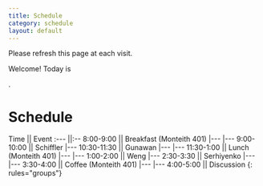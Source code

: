```yaml
---
title: Schedule
category: schedule
layout: default
---
```



Please refresh this page at each visit.

Welcome! Today is 
<script>
<!-- Begin
var now = new Date();
var days = new Array('Sunday','Monday','Tuesday','Wednesday','Thursday','Friday','Saturday');
var months = new Array('January','February','March','April','May','June','July','August','September','October','November','December');
var date = ((now.getDate()<10) ? "0" : "")+ now.getDate();
function fourdigits(number) {
    return (number < 1000) ? number + 1900 : number;
}
today =  days[now.getDay()] + ", " +
         months[now.getMonth()] + " " +
         date + ", " +
         (fourdigits(now.getYear())) ;
document.write(today);
//  End -->
</script>.




# Schedule 




Time || Event
:---    ||:--
8:00-9:00 || Breakfast (Monteith 401)
|---
|---
9:00-10:00 || Schiffler
|---
10:30-11:30 || Gunawan
|---
|---
11:30-1:00 || Lunch (Monteith 401)
|---
|---
1:00-2:00 || Weng
|---
2:30-3:30 || Serhiyenko
|---
|---
3:30-4:00 || Coffee (Monteith 401)
|---
|---
4:00-5:00 || Discussion
{: rules="groups"}
